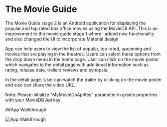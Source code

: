 # The Movie Guide

The Movie Guide stage 2 is an Android application for displaying the popular and top rated box office movies using 
the MovieDB API. This is an improvement to the movie guide stage 1 where i added new functionality and also changed the UI to incorporate Material design

App can help users to view the list of popular, top rated, upcoming and movies that are playing in the theatres. Users can select these options from the drop down menu in the home page.
  User can click on the movie poster which navigates to the detail page with additional information such as rating, release date, trailers,reviews and synopsis.

  In the detail page, User can watch the trailer by clicking on the movie poster and also can share the video URL.

Note:
  Please initialize "MyMovieDbApiKey" parameter in gradle.properties with your MovieDB Api key.
  
##App Walkthrough   
   
 <img src='https://github.com/YSulekha/MovieGuide/blob/master/GMovieGuideStage.gif' title='App Walkthrough' width='' alt='App Walkthrough' />
